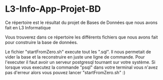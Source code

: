 # L3-Info-App-Projet-BD

Ce répertoire est le résultat du projet de Bases de Données que nous avons fait en L3 Informatique



Vous trouverez dans ce répertoire les différents fichiers que nous avons fait pour construire la base de données.

Le fichier "startFromZero.sh" execute tout les ".sql". Il nous permetait de vider la base et la reconstruire en juste une ligne de commande. Pour l'executer il faut avoir un serveur postgresql tournant sur votre système. Si lorsque vous executez la commande "psql" dans votre terminal vous n'avez pas d'erreur alors vous pouvez lancer "startFromZero.sh" :)
